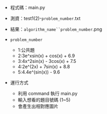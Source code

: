 * 程式碼：main.py
* 測資：test1(2)-`problem_number`.txt
* 結果：`algorithm_name``problem_number`.png
* `problem_number`
    * 1:公共題
    * 2:3e^xsin(x) + cos(x) + 6.9
    * 3:4x^2sin(x) - 3cos(x) + 7.5
    * 4:2e^(2x) + 7sin(x) + 8.8
    * 5:4.4e^(sin(x)) - 9.6

* 運行方式
    * 利用 command 執行 main.py
    * 輸入想看的題目號碼 (1~5)
    * 會產生出相對應圖片